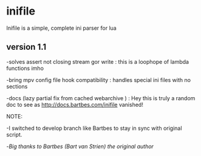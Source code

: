 # inifile
Inifile is a simple, complete ini parser for lua

version 1.1 
------------

-solves assert not closing stream gor write : this is a loophope of lambda functions imho 

-bring mpv config file hook compatibility   : handles special ini files with no sections

-docs (lazy partial fix from cached webarchive ) : Hey this is truly a random doc to see as http://docs.bartbes.com/inifile vanished!

NOTE: 

-I switched to develop branch like Bartbes to stay in sync with original script.

-*Big thanks to Bartbes (Bart van Strien) the original author*


